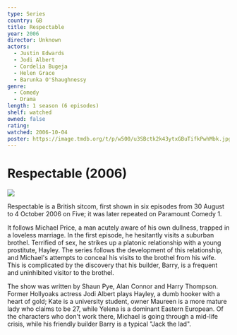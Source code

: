 ```yaml
---
type: Series
country: GB
title: Respectable
year: 2006
director: Unknown
actors:
  - Justin Edwards
  - Jodi Albert
  - Cordelia Bugeja
  - Helen Grace
  - Barunka O'Shaughnessy
genre:
  - Comedy
  - Drama
length: 1 season (6 episodes)
shelf: watched
owned: false
rating:
watched: 2006-10-04
poster: https://image.tmdb.org/t/p/w500/u3SBctk2k43ytxGBuTifkPwhMbk.jpg
---
```


# Respectable (2006)

![](https://image.tmdb.org/t/p/w500/u3SBctk2k43ytxGBuTifkPwhMbk.jpg)

Respectable is a British sitcom, first shown in six episodes from 30 August to 4 October 2006 on Five; it was later repeated on Paramount Comedy 1.

It follows Michael Price, a man acutely aware of his own dullness, trapped in a loveless marriage. In the first episode, he hesitantly visits a suburban brothel. Terrified of sex, he strikes up a platonic relationship with a young prostitute, Hayley. The series follows the development of this relationship, and Michael's attempts to conceal his visits to the brothel from his wife. This is complicated by the discovery that his builder, Barry, is a frequent and uninhibited visitor to the brothel.

The show was written by Shaun Pye, Alan Connor and Harry Thompson. Former Hollyoaks actress Jodi Albert plays Hayley, a dumb hooker with a heart of gold; Kate is a university student, owner Maureen is a more mature lady who claims to be 27, while Yelena is a dominant Eastern European. Of the characters who don't work there, Michael is going through a mid-life crisis, while his friendly builder Barry is a typical "Jack the lad".